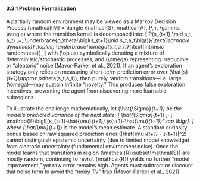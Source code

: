 #### 3.3.1 Problem Formalization

A partially random environment may be viewed as a Markov Decision Process \(\mathcal{M} = \langle \mathcal{S}, \mathcal{A}, P, r, \gamma \rangle\) where the transition kernel is decomposed into:
\[
P(s_{t+1} \mid s_t, a_t)
\;=\;
\underbrace{p_\theta\!\bigl(s_{t+1}\mid s_t,a_t\bigr)}_{\text{learnable dynamics}}
\;\oplus\;
\underbrace{\omega(s_t,a_t)}_{\text{intrinsic randomness}},
\]
with \(\oplus\) symbolically denoting a mixture of deterministic/stochastic processes, and \(\omega\) representing irreducible or “aleatoric” noise (Mavor-Parker et al., 2021). If an agent’s exploration strategy only relies on measuring short-term prediction error over \(\hat{s}_{t+1}\approx p_\theta(s_t,a_t)\), then purely random transitions—i.e. large \(\omega\)—may sustain infinite “novelty.” This produces false exploration incentives, preventing the agent from discovering more learnable subregions.

To illustrate the challenge mathematically, let \(\hat{\Sigma}_{t+1}\) be the model’s predicted variance of the next state:
\[
\hat{\Sigma}_{t+1}
\;=\;
\mathbb{E}\bigl[(s_{t+1}-\hat{\mu}_{t+1}) (s_{t+1}-\hat{\mu}_{t+1})^\top \bigr],
\]
where \(\hat{\mu}_{t+1}\) is the model’s mean estimate. A standard curiosity bonus based on raw squared prediction error \(\|\hat{\mu}_{t+1} - s_{t+1}\|^2\) cannot distinguish epistemic uncertainty (due to limited model knowledge) from aleatoric uncertainty (fundamental environment noise). Once the model learns that transitions in region \(\mathcal{R}\subset\mathcal{S}\) are mostly random, continuing to revisit \(\mathcal{R}\) yields no further “model improvement,” yet raw error remains high. Agents must subtract or discount that noise term to avoid the “noisy TV” trap (Mavor-Parker et al., 2021).
